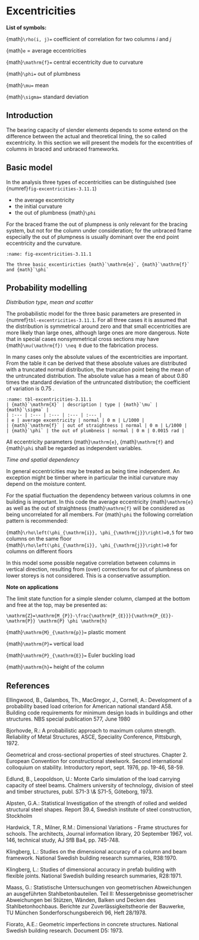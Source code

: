# Excentricities

**List of symbols:**

{math}`\rho(i, j)=` coefficient of correlation for two columns $i$ and $j$

{math}`e` = average eccentricities

{math}`\mathrm{f}=` central eccentricity due to curvature

{math}`\phi=` out of plumbness

{math}`\mu=` mean

{math}`\sigma=` standard deviation

## Introduction

The bearing capacity of slender elements depends to some extend on the difference between the actual and theoretical lining, the so called excentricity. In this section we will present the models for the excentrities of columns in braced and unbraced frameworks.

## Basic model

In the analysis three types of eccentricities can be distinguished (see {numref}`fig-excentricities-3.11.1`)

- the average excentricity
- the initial curvature
- the out of plumbness {math}`\phi`

For the braced frame the out of plumpness is only relevant for the bracing system, but not for the column under consideration; for the unbraced frame especially the out of plumpness is usually dominant over the end point eccentricity and the curvature.

```{figure} ../part-03/images/fig-excentricities-3.11.1.jpg
:name: fig-excentricities-3.11.1

The three basic excentiricties {math}`\mathrm{e}`, {math}`\mathrm{f}` and {math}`\phi`
```

## Probability modelling

*Distribution type, mean and scatter*

The probabilistic model for the three basic parameters are presented in {numref}`tbl-excentricities-3.11.1`. For all three cases it is assumed that the distribution is symmetrical around zero and that small eccentricities are more likely than large ones, although large ones are more dangerous. Note that in special cases nonsymmetrical cross sections may have {math}`\mu(\mathrm{f}) \neq 0` due to the fabrication process.

In many cases only the absolute values of the excentricities are important. From the table it can be derived that these absolute values are distributed with a truncated normal distribution, the truncation point being the mean of the untruncated distribution. The absolute value has a mean of about 0.80 times the standard deviation of the untruncated distribution; the coefficient of variation is 0.75 .

```{table} Statistical properties for excentricities (for steel and concrete columns)
:name: tbl-excentricities-3.11.1
| {math}`\mathrm{X}` | description | type | {math}`\mu` | {math}`\sigma` |
| :--- | :--- | :--- | :--- | :--- |
| e | average excentricity | normal | 0 m | L/1000 |
| {math}`\mathrm{f}` | out of straightness | normal | 0 m | L/1000 |
| {math}`\phi` | the out of plumbness | normal | 0 m | 0.0015 rad |
```

All eccentricity parameters {math}`\mathrm{e}`, {math}`\mathrm{f}` and {math}`\phi` shall be regarded as independent variables.

*Time and spatial dependency*

In general eccentricities may be treated as being time independent. An exception might be timber where in particular the initial curvature may depend on the moisture content.

For the spatial fluctuation the dependency between various columns in one building is important. In this code the average eccentricity {math}`\mathrm{e}` as well as the out of straightness {math}`\mathrm{f}` will be considered as being uncorrelated for all members. For {math}`\phi` the following correlation pattern is recommended:

{math}`\rho\left(\phi_{\mathrm{i}}, \phi_{\mathrm{j}}\right)=0,5` for two columns on the same floor   
{math}`\rho\left(\phi_{\mathrm{i}}, \phi_{\mathrm{j}}\right)=0` for columns on different floors

In this model some possible negative correlation between columns in vertical direction, resulting from (over) corrections for out of plumbness on lower storeys is not considered. This is a conservative assumption.

**Note on applications**

The limit state function for a simple slender column, clamped at the bottom and free at the top, may be presented as:

```{math}
\mathrm{Z}=\mathrm{M_{P}}-\frac{\mathrm{P_{E}}}{\mathrm{P_{E}}-\mathrm{P}} \mathrm{P} \phi \mathrm{h}
```

{math}`\mathrm{M}_{\mathrm{p}}=` plastic moment

{math}`\mathrm{P}=` vertical load

{math}`\mathrm{P}_{\mathrm{E}}=` Euler buckling load

{math}`\mathrm{h}=` height of the column

## References

Ellingwood, B., Galambos, Th., MacGregor, J., Cornell, A.: Development of a probability based load criterion for American national standard A58. Building code requirements for minimum design loads in buildings and other structures. NBS special publication 577, June 1980

Bjorhovde, R.: A probabilistic approach to maximum column strength. Reliability of Metal Structures, ASCE, Speciality Conference, Pittsburgh, 1972.

Geometrical and cross-sectional properties of steel structures. Chapter 2. European Convention for constructional steelwork. Second international colloquium on stability. Introductory report, sept. 1976, pp. 19-46, 58-59.

Edlund, B., Leopoldson, U.: Monte Carlo simulation of the load carrying capacity of steel beams. Chalmers university of technology, division of steel and timber structures, publ. S71-3 \\& S71-5, Göteborg, 1973.

Alpsten, G.A.: Statistical Investigation of the strength of rolled and welded structural steel shapes. Report 39.4, Swedish institute of steel construction, Stockholm

Hardwick, T.R., Milner, R.M.: Dimensional Variations - Frame structures for schools. The architects, Journal information library, 20 September 1967, vol. 146, technical study, AJ SfB Ba4, pp. 745-748.

Klingberg, L.: Studies on the dimensional accuracy of a column and beam framework. National Swedish building research summaries, R38:1970.

Klingberg, L.: Studies of dimensional accuracy in prefab building with flexible joints. National Swedish building research summaries, R28:1971.

Maass, G.: Statistische Untersuchungen von geometrischen Abweichungen an ausgeführten Stahlbetonbauteilen. Teil II: Messergebnisse geometrischer Abweichungen bei Stützen, Wänden, Balken und Decken des Stahlbetonhochbaus. Berichte zur Zuverlässigkeitstheorie der Bauwerke, TU München Sonderforschungsbereich 96, Heft 28/1978.

Fiorato, A.E.: Geometric imperfections in concrete structures. National Swedish building research. Document D5: 1973.
